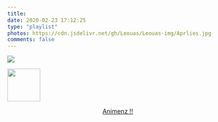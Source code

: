 ```yaml
---
title: 
date: 2020-02-23 17:12:25
type: "playlist"
photos: https://cdn.jsdelivr.net/gh/Leouas/Leouas-img/Aprlies.jpg
comments: false
---
```


![](https://cdn.jsdelivr.net/gh/Leouas/Leouas-img/youzenA.png)
<meting-js
  server="netease"
  type="playlist"
  id="419239189"
  mutex="true">
</meting-js>

<meting-js
  server="netease"
  type="artist"
  id="19618"
  mutex="true">

<meting-js
  server="netease"
  type="artist"
  id="1055014"
  mutex="true">

<meting-js
  server="netease"
  type="playlist"
  id="4880590323"
  mutex="true">
</meting-js>

<img src="https://i.loli.net/2020/02/25/4ck63GVTwF2LroP.jpg" title="" alt="" data-align="center" width="75"><a href="https://www.bilibili.com/video/av2288962" target="_blank" rel="noopener noreferrer nofollow"><center>Animenz !!</center></a>

